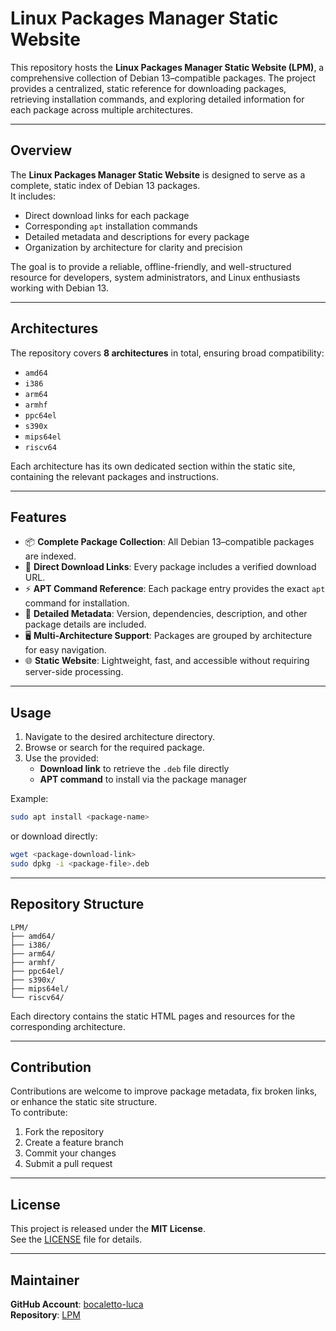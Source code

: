 # Linux Packages Manager Static Website

This repository hosts the **Linux Packages Manager Static Website (LPM)**, a comprehensive collection of Debian 13–compatible packages. The project provides a centralized, static reference for downloading packages, retrieving installation commands, and exploring detailed information for each package across multiple architectures.

---

## Overview

The **Linux Packages Manager Static Website** is designed to serve as a complete, static index of Debian 13 packages.  
It includes:

- Direct download links for each package  
- Corresponding `apt` installation commands  
- Detailed metadata and descriptions for every package  
- Organization by architecture for clarity and precision  

The goal is to provide a reliable, offline-friendly, and well-structured resource for developers, system administrators, and Linux enthusiasts working with Debian 13.

---

## Architectures

The repository covers **8 architectures** in total, ensuring broad compatibility:

- `amd64`  
- `i386`  
- `arm64`  
- `armhf`  
- `ppc64el`  
- `s390x`  
- `mips64el`  
- `riscv64`  

Each architecture has its own dedicated section within the static site, containing the relevant packages and instructions.

---

## Features

- 📦 **Complete Package Collection**: All Debian 13–compatible packages are indexed.  
- 🔗 **Direct Download Links**: Every package includes a verified download URL.  
- ⚡ **APT Command Reference**: Each package entry provides the exact `apt` command for installation.  
- 📝 **Detailed Metadata**: Version, dependencies, description, and other package details are included.  
- 🖥️ **Multi-Architecture Support**: Packages are grouped by architecture for easy navigation.  
- 🌐 **Static Website**: Lightweight, fast, and accessible without requiring server-side processing.  

---

## Usage

1. Navigate to the desired architecture directory.  
2. Browse or search for the required package.  
3. Use the provided:
   - **Download link** to retrieve the `.deb` file directly  
   - **APT command** to install via the package manager  

Example:

```bash
sudo apt install <package-name>
```

or download directly:

```bash
wget <package-download-link>
sudo dpkg -i <package-file>.deb
```

---

## Repository Structure

```
LPM/
├── amd64/
├── i386/
├── arm64/
├── armhf/
├── ppc64el/
├── s390x/
├── mips64el/
└── riscv64/
```

Each directory contains the static HTML pages and resources for the corresponding architecture.

---

## Contribution

Contributions are welcome to improve package metadata, fix broken links, or enhance the static site structure.  
To contribute:

1. Fork the repository  
2. Create a feature branch  
3. Commit your changes  
4. Submit a pull request  

---

## License

This project is released under the **MIT License**.  
See the [LICENSE](LICENSE) file for details.

---

## Maintainer

**GitHub Account**: [bocaletto-luca](https://github.com/bocaletto-luca)  
**Repository**: [LPM](https://github.com/bocaletto-luca/LPM)
